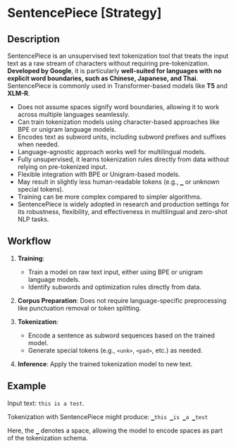 # SentencePiece [Strategy]

## Description

SentencePiece is an unsupervised text tokenization tool that treats the input text as a raw stream of characters without requiring pre-tokenization.
**Developed by Google**, it is particularly **well-suited for languages with no explicit word boundaries, such as Chinese, Japanese, and Thai**.
SentencePiece is commonly used in Transformer-based models like **T5** and **XLM-R**.

- Does not assume spaces signify word boundaries, allowing it to work across multiple languages seamlessly.
- Can train tokenization models using character-based approaches like BPE or unigram language models.
- Encodes text as subword units, including subword prefixes and suffixes when needed.
- Language-agnostic approach works well for multilingual models.
- Fully unsupervised, it learns tokenization rules directly from data without relying on pre-tokenized input.
- Flexible integration with BPE or Unigram-based models.
- May result in slightly less human-readable tokens (e.g., `▁` or unknown special tokens).
- Training can be more complex compared to simpler algorithms.
- SentencePiece is widely adopted in research and production settings for its robustness, flexibility, and effectiveness in multilingual and zero-shot NLP tasks.

## Workflow

1. **Training**:

   - Train a model on raw text input, either using BPE or unigram language models.
   - Identify subwords and optimization rules directly from data.

2. **Corpus Preparation**: Does not require language-specific preprocessing like punctuation removal or token splitting.
3. **Tokenization**:

   - Encode a sentence as subword sequences based on the trained model.
   - Generate special tokens (e.g., `<unk>`, `<pad>`, etc.) as needed.

4. **Inference**: Apply the trained tokenization model to new text.

## Example

Input text: `this is a test`.

Tokenization with SentencePiece might produce: `▁this ▁is ▁a ▁test`

Here, the `▁` denotes a space, allowing the model to encode spaces as part of the tokenization schema.
